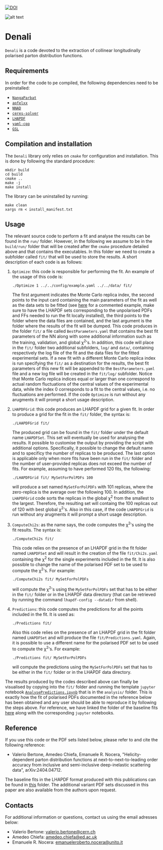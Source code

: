 [![DOI](https://zenodo.org/badge/DOI/10.5281/zenodo.10933177.svg)](https://doi.org/10.5281/zenodo.10933177)

![alt text](resources/Denali.jpg "Denali")

# Denali

`Denali` is a code devoted to the extraction of collinear longitudinally polarised parton distribution functions.

## Requirements

In order for the code to pe compiled, the following dependencies need to be preinstalled:

- [`NangaParbat`](https://github.com/MapCollaboration/NangaParbat)
- [`apfelxx`](https://github.com/vbertone/apfelxx)
- [`NNAD`](https://github.com/rabah-khalek/NNAD)
- [`ceres-solver`](http://ceres-solver.org)
- [`LHAPDF`](https://lhapdf.hepforge.org)
- [`yaml-cpp`](https://github.com/jbeder/yaml-cpp)
- [`GSL`](https://www.gnu.org/software/gsl/)

## Compilation and installation

The `Denali` library only relies on `cmake` for configuration and installation. This is done by following the standard procedure:
```
mkdir build
cd build
cmake ..
make -j
make install
```
The library can be uninstalled by running:
```
make clean
xargs rm < install_manifest.txt
```

## Usage

The relevant source code to perform a fit and analyse the results can be found in the `run/` folder. However, in the following we assume to be in the `build/run/` folder that will be created after the `cmake` procedure detailed above and that contains the executables. In this folder we need to create a subfolder called `fit/` that will be used to store the results. A short description of each code is as follows:

1. `Optimize`: this code is responsible for performing the fit. An example of the usage of this code is:
    ```
    ./Optimize 1 ../../config/example.yaml ../../data/ fit/
    ```
    The first argument indicates the Monte Carlo replica index, the second points to the input card containing the main parameters of the fit as well as the data sets to be fitted (see [here](config/example.yaml) for a commented example, make sure to have the LHAPDF sets corresponding to the unpolarised PDFs and FFs needed to run the fit locally installed), the third points to the folder where the data files are contained, and the last argument is the folder where the results of the fit will be dumped. This code produces in the folder `fit/` a file called `BestParameters.yaml` that contains the best fit parameters of the NN along with some additional information such as the training, validation, and global χ<sup>2</sup>'s. In addition, this code will place in the `fit/` folder two additional subfolders, `log/` and `data/`, containing respectively the log file of the fit and the data files for the fitted experimental sets. If a new fit with a different Monte Carlo replica index is run specifying the `fit/` as a destination for the results, the best fit parameters of this new fit will be appended to the `BestParameters.yaml` file and a new log file will be created in the `fit/log/` subfolder. Notice that Monte Carlo replica indices equal or larger than one correspond to actual random fluctuations of the central values of the experimental data, while the index 0 corresponds to a fit to the central values, i.e. no fluctuations are performed. If the code `Optimize` is run without any arugments it will prompt a short usage description.

2. `LHAPDFGrid`: this code produces an LHAPDF grid for a given fit. In order to produce a grid for the fit in the `fit/` folder, the syntax is:
    ```
    ./LHAPDFGrid fit/
    ```
    The produced grid can be found in the `fit/` folder under the default name `LHAPDFSet`. This set will eventually be used for analysing the results. It possible to customise the output by providing the script with additional options. Specifically, it possible to change the default name and to specificy the number of replicas to be produced. The last option is applicable only when more fits have been run in the `fit/` folder and the number of user-provided replicas does not exceed the number of fits. For example, assuming to have performed 120 fits, the following:
    ```
    ./LHAPDFGrid fit/ MySetForPolPDFs 100
    ```
    will produce a set named `MySetForPolPDFs` with 101 replicas, where the zero-replica is the average over the following 100. In addition, the `LHAPDFGrid` code sorts the replicas in the global χ<sup>2</sup> from the smallest to the largest. Therefore, the resulting set will containg the 100 replicas out of 120 with best global χ<sup>2</sup>'s. Also in this case, if the code `LHAPDFGrid` is run without any arugments it will prompt a short usage description.

3. `ComputeChi2s`: as the name says, the code computes the χ<sup>2</sup>'s using the fit results. The syntax is:
    ```
    ./ComputeChi2s fit/
    ```
    This code relies on the presence of an LHAPDF grid in the fit folder named `LHAPDFSet` and will result in the creation of the file `fit/Chi2s.yaml` containing the χ<sup>2</sup> for the single experiments included in the fit. It is also possible to change the name of the polarised PDF set to be used to compute the χ<sup>2</sup>'s. For example:
    ```
    ./ComputeChi2s fit/ MySetForPolPDFs
    ```
    will compute the χ<sup>2</sup>'s using the `MySetForPolPDFs` set that has to be either in the `fit/` folder or in the LHAPDF data directory (that can be retrieved by running the command `lhapdf-config --datadir` from shell).

4. `Predictions`: this code computes the predictions for all the points included in the fit. It is used as:
    ```
    ./Predictions fit/
    ```
    Also this code relies on the presence of an LHAPDF grid in the fit folder named `LHAPDFSet` and will produce the file `fit/Predictions.yaml`. Again, it is possible to use a different name for the polarised PDF set to be used to compute the χ<sup>2</sup>'s. For example:
    ```
    ./Predictions fit/ MySetForPolPDFs
    ```
    will compute the predictions using the `MySetForPolPDFs` set that has to be either in the `fit/` folder or in the LHAPDF data directory.

The results produced by the codes described above can finally be visualised by copying  into the `fit/` folder and running the template `jupyter` notebook [`AnalysePredictions.ipynb`](analysis/Analysis_template/AnalysePredictions.ipynb) that is in the `analysis/` folder. This is exactly how the fit of polarised PDFs documented in the reference below has been obtained and any user should be able to reproduce it by following the steps above. For reference, we have linked the folder of the baseline fits [here](Results) along with the corresponding `jupyter` notebooks.

## Reference

If you use this code or the PDF sets listed below, please refer to and cite the following reference:

- Valerio Bertone, Amedeo Chiefa, Emanuele R. Nocera, "Helicity-dependent parton distribution functions at next-to-next-to-leading order accuracy from inclusive and semi-inclusive deep-inelastic scattering data", arXiv:2404.04712.

The baseline fits in the LHAPDF format produced with this publications can be found in [this](PDFSets/2404.04712) folder. The additional variant PDF sets discussed in this paper are also available from the authors upon request.

## Contacts

For additional information or questions, contact us using the email adresses below:

- Valerio Bertone: valerio.bertone@cern.ch
- Amedeo Chiefa: amedeo.chiefa@ed.ac.uk
- Emanuele R. Nocera: emanueleroberto.nocera@unito.it

